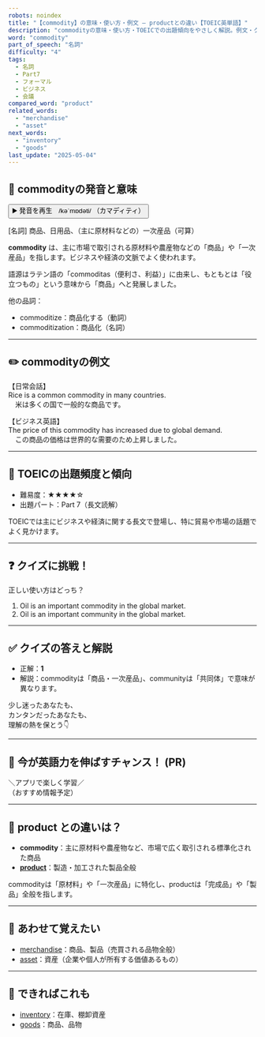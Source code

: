 ```yaml
---
robots: noindex
title: "【commodity】の意味・使い方・例文 ― productとの違い【TOEIC英単語】"
description: "commodityの意味・使い方・TOEICでの出題傾向をやさしく解説。例文・クイズ付きでproductとの違いもわかりやすく学べます。"
word: "commodity"
part_of_speech: "名詞"
difficulty: "4"
tags:
  - 名詞
  - Part7
  - フォーマル
  - ビジネス
  - 会議
compared_word: "product"
related_words:
  - "merchandise"
  - "asset"
next_words:
  - "inventory"
  - "goods"
last_update: "2025-05-04"
---
```


## 🔰 commodityの発音と意味

<button class="play-audio" onclick="playTTS('commodity')">
  <span class="play-audio-main">
    ▶️ 発音を再生　/kəˈmɒdəti/
  </span>
  <span class="play-audio-sub">
    （カマディティ）
  </span>
</button>

[名詞] 商品、日用品、（主に原材料などの）一次産品（可算）

**commodity** は、主に市場で取引される原材料や農産物などの「商品」や「一次産品」を指します。ビジネスや経済の文脈でよく使われます。

語源はラテン語の「commoditas（便利さ、利益）」に由来し、もともとは「役立つもの」という意味から「商品」へと発展しました。

他の品詞：  
- commoditize：商品化する（動詞）
- commoditization：商品化（名詞）

---

## ✏️ commodityの例文

【日常会話】  
Rice is a common commodity in many countries.  
　米は多くの国で一般的な商品です。

【ビジネス英語】  
The price of this commodity has increased due to global demand.  
　この商品の価格は世界的な需要のため上昇しました。

---

## 🎯 TOEICの出題頻度と傾向

- 難易度：★★★★☆
- 出題パート：Part 7（長文読解）

TOEICでは主にビジネスや経済に関する長文で登場し、特に貿易や市場の話題でよく見かけます。

---

## ❓ クイズに挑戦！

正しい使い方はどっち？

1. Oil is an important commodity in the global market.  
2. Oil is an important community in the global market.

---

## ✅ クイズの答えと解説

- 正解：**1**
- 解説：commodityは「商品・一次産品」、communityは「共同体」で意味が異なります。

少し迷ったあなたも、  
カンタンだったあなたも、  
理解の熱を保とう👇️

---

## 🚀 今が英語力を伸ばすチャンス！ (PR)

<div class="info-center">
＼アプリで楽しく学習／<br>  
（おすすめ情報予定）
</div>

---

## 🤔  product との違いは？

- **commodity**：主に原材料や農産物など、市場で広く取引される標準化された商品
- **[product](/word/product)**：製造・加工された製品全般

commodityは「原材料」や「一次産品」に特化し、productは「完成品」や「製品」全般を指します。

---

## 🧩 あわせて覚えたい

- [merchandise](/word/merchandise)：商品、製品（売買される品物全般）
- [asset](/word/asset)：資産（企業や個人が所有する価値あるもの）

---

## 📖 できればこれも

- [inventory](/word/inventory)：在庫、棚卸資産
- [goods](/word/goods)：商品、品物

<!-- cvid: aid46_bid16 -->

